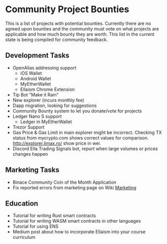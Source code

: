 <!-- TITLE: Community Project Bounties -->
<!-- SUBTITLE: A list of projects for the community to work on together -->

# Community Project Bounties

This is a list of projects with potential bounties.  Currently there are no agreed upon bounties and the community must vote on what projects are applicable and how much bounty they are worth.  This list in the current state is being compiled for community feedback.

## Development Tasks
* OpenAlias addressing support
	* iOS Wallet
	* Android Wallet
	* MyEtherWallet
	* Ellaism Chrome Extension
* Tip Bot "Make it Rain"
* New explorer (incurs monthly fee)
* Dapp migration, looking for suggestions
* Community Bounty system to let you donate/vote for projects
* Ledger Nano S support
	* Ledger in MyEtherWallet
* Trezor Support
* Gas Price & Gas Limit in main explorer might be incorrect.  Checking TX status from mycrypto.com shows correct values for comparison.  http://explorer.limax.ro/ show price in wei.
* Discord Ella Trading Signals bot, report when large volumes or prices changes happen

## Marketing Tasks
* Binace Community Coin of the Month Application
* Fix reported errors from marketing page on Wiki [Marketing](/marketing)

## Education
* Tutorial for writing Rust smart contracts
* Tutorial for writing WASM smart contracts in other languages
* Tutorial for using ENS
* Medium post about how to incorporate Ellaism into your course curriculum
